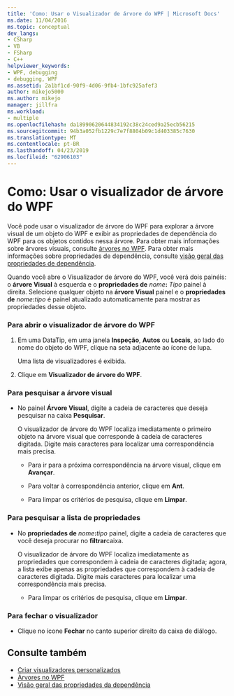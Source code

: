 ```yaml
---
title: 'Como: Usar o Visualizador de árvore do WPF | Microsoft Docs'
ms.date: 11/04/2016
ms.topic: conceptual
dev_langs:
- CSharp
- VB
- FSharp
- C++
helpviewer_keywords:
- WPF, debugging
- debugging, WPF
ms.assetid: 2a1bf1cd-90f9-4d06-9fb4-1bfc925afef3
author: mikejo5000
ms.author: mikejo
manager: jillfra
ms.workload:
- multiple
ms.openlocfilehash: da18990620644834192c38c24ced9a25ecb56215
ms.sourcegitcommit: 94b3a052fb1229c7e7f8804b09c1d403385c7630
ms.translationtype: MT
ms.contentlocale: pt-BR
ms.lasthandoff: 04/23/2019
ms.locfileid: "62906103"
---
```

# <a name="how-to-use-the-wpf-tree-visualizer"></a>Como: Usar o visualizador de árvore do WPF
Você pode usar o visualizador de árvore do WPF para explorar a árvore visual de um objeto do WPF e exibir as propriedades de dependência do WPF para os objetos contidos nessa árvore. Para obter mais informações sobre árvores visuais, consulte [árvores no WPF](/dotnet/framework/wpf/advanced/trees-in-wpf). Para obter mais informações sobre propriedades de dependência, consulte [visão geral das propriedades de dependência](/dotnet/framework/wpf/advanced/dependency-properties-overview).

 Quando você abre o Visualizador de árvore do WPF, você verá dois painéis: o **árvore Visual** à esquerda e o **propriedades de** _nome_**:**  _Tipo_ painel à direita. Selecione qualquer objeto na **árvore Visual** painel e o **propriedades de** _nome_**:**_tipo_ é painel atualizado automaticamente para mostrar as propriedades desse objeto.

### <a name="to-open-the-wpf-tree-visualizer"></a>Para abrir o visualizador de árvore do WPF

1. Em uma DataTip, em uma janela **Inspeção**, **Autos** ou **Locais**, ao lado do nome do objeto do WPF, clique na seta adjacente ao ícone de lupa.

     Uma lista de visualizadores é exibida.

2. Clique em **Visualizador de árvore do WPF**.

### <a name="to-search-the-visual-tree"></a>Para pesquisar a árvore visual

- No painel **Árvore Visual**, digite a cadeia de caracteres que deseja pesquisar na caixa **Pesquisar**.

     O visualizador de árvore do WPF localiza imediatamente o primeiro objeto na árvore visual que corresponde à cadeia de caracteres digitada. Digite mais caracteres para localizar uma correspondência mais precisa.

    - Para ir para a próxima correspondência na árvore visual, clique em **Avançar**.

    - Para voltar à correspondência anterior, clique em **Ant**.

    - Para limpar os critérios de pesquisa, clique em **Limpar**.

### <a name="to-search-the-properties-list"></a>Para pesquisar a lista de propriedades

- No **propriedades de** _nome_**:**_tipo_ painel, digite a cadeia de caracteres que você deseja procurar no **filtrar**caixa.

     O visualizador de árvore do WPF localiza imediatamente as propriedades que correspondem à cadeia de caracteres digitada; agora, a lista exibe apenas as propriedades que correspondem à cadeia de caracteres digitada. Digite mais caracteres para localizar uma correspondência mais precisa.

    - Para limpar os critérios de pesquisa, clique em **Limpar**.

### <a name="to-close-the-visualizer"></a>Para fechar o visualizador

- Clique no ícone **Fechar** no canto superior direito da caixa de diálogo.

## <a name="see-also"></a>Consulte também
- [Criar visualizadores personalizados](../debugger/create-custom-visualizers-of-data.md)
- [Árvores no WPF](/dotnet/framework/wpf/advanced/trees-in-wpf)
- [Visão geral das propriedades da dependência](/dotnet/framework/wpf/advanced/dependency-properties-overview)
